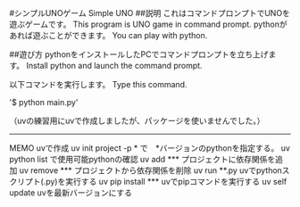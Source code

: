 #シンプルUNOゲーム Simple UNO
##説明
これはコマンドプロンプトでUNOを遊ぶゲームです。
This program is UNO game in command prompt.
pythonがあれば遊ぶことができます。
You can play with python.

##遊び方
pythonをインストールしたPCでコマンドプロンプトを立ち上げます。
Install python and launch the command prompt.

以下コマンドを実行します。
Type this command.

'$ python main.py'

（uvの練習用にuvで作成しましたが、パッケージを使いませんでした。）

---
MEMO
uvで作成
uv init project -p * で　*バージョンのpythonを指定する。
uv python list で使用可能pythonの確認
uv add ***	プロジェクトに依存関係を追加
uv remove ***	プロジェクトから依存関係を削除
uv run **.py	uvでpythonスクリプト(.py)を実行する
uv pip install ***	uvでpipコマンドを実行する
uv self update	uvを最新バージョンにする
